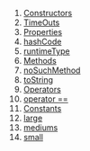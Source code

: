 1.  [Constructors](./TimeOuts-class.md)
2.  [TimeOuts](./TimeOuts/TimeOuts.md)
3.  [Properties](./TimeOuts-class.md)
4.  [hashCode](https://api.flutter.dev/flutter/dart-core/Object/hashCode.html)
5.  [runtimeType](https://api.flutter.dev/flutter/dart-core/Object/runtimeType.html)
6.  [Methods](./TimeOuts-class.md)
7.  [noSuchMethod](https://api.flutter.dev/flutter/dart-core/Object/noSuchMethod.html)
8.  [toString](https://api.flutter.dev/flutter/dart-core/Object/toString.html)
9.  [Operators](./TimeOuts-class.md)
10. [operator
    ==](https://api.flutter.dev/flutter/dart-core/Object/operator_equals.html)
11. [Constants](./TimeOuts-class.md)
12. [large](./TimeOuts/large-constant.md)
13. [mediums](./TimeOuts/mediums-constant.md)
14. [small](./TimeOuts/small-constant.md)
